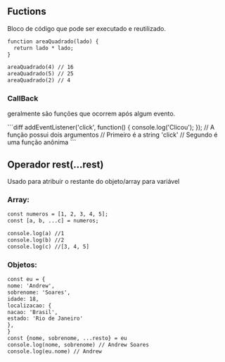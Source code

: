 ## Fuctions

<p> Bloco de código que pode ser executado e reutilizado. </p>

```diff
function areaQuadrado(lado) {
  return lado * lado;
}

areaQuadrado(4) // 16
areaQuadrado(5) // 25
areaQuadrado(2) // 4
```

### CallBack

<p> geralmente são funções que ocorrem após algum evento. </p>
```diff
addEventListener('click', function() {
  console.log('Clicou');
});
// A função possui dois argumentos
// Primeiro é a string 'click'
// Segundo é uma função anônima
```

## Operador rest(...rest)

<p> Usado para atribuir o restante do objeto/array para variável </p>

### Array:

```diff
const numeros = [1, 2, 3, 4, 5];
const [a, b, ...c] = numeros;

console.log(a) //1
console.log(b) //2
console.log(c) //[3, 4, 5]
```

### Objetos:

```diff
const eu = {
nome: 'Andrew',
sobrenome: 'Soares',
idade: 18,
localizacao: {
nacao: 'Brasil',
estado: 'Rio de Janeiro'
},
}
const {nome, sobrenome, ...resto} = eu
console.log(nome, sobrenome) // Andrew Soares
console.log(eu.nome) // Andrew
```
